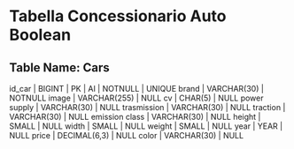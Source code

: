 # Tabella Concessionario Auto Boolean

## Table Name: Cars

id_car | BIGINT | PK | AI | NOTNULL | UNIQUE
brand | VARCHAR(30) | NOTNULL
image | VARCHAR(255) | NULL
cv | CHAR(5) | NULL
power supply | VARCHAR(30) | NULL
trasmission | VARCHAR(30) | NULL
traction | VARCHAR(30) | NULL 
emission class | VARCHAR(30) | NULL
height | SMALL | NULL
width | SMALL | NULL
weight | SMALL | NULL
year | YEAR | NULL
price | DECIMAL(6,3) | NULL
color | VARCHAR(30) | NULL